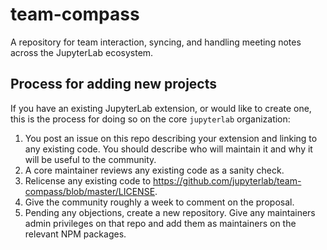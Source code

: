 # team-compass

A repository for team interaction, syncing, and handling meeting notes across the JupyterLab ecosystem.


## Process for adding new projects

If you have an existing JupyterLab extension, or would like to create one, this is the process
for doing so on the core `jupyterlab` organization:

1. You post an issue on this repo describing your extension and linking to any existing code. You should describe who will maintain it and why it will be useful to the community.
2.  A core maintainer reviews any existing code as a sanity check.
3.  Relicense any existing code to https://github.com/jupyterlab/team-compass/blob/master/LICENSE.
4.  Give the community roughly a week to comment on the proposal.
5. Pending any objections, create a new repository. Give any maintainers admin privileges on that repo and add them as maintainers on the relevant NPM packages.
